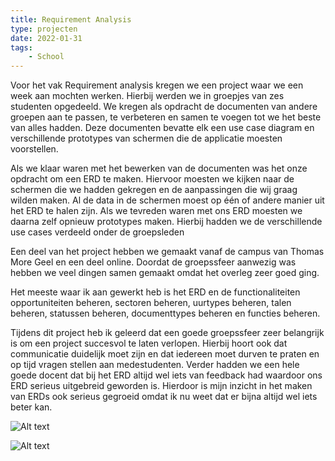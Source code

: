 ```yaml
---
title: Requirement Analysis
type: projecten
date: 2022-01-31
tags: 
    - School
---
```


Voor het vak Requirement analysis kregen we een project waar we een week aan mochten werken. Hierbij werden we in groepjes van zes studenten opgedeeld. We kregen als opdracht de documenten van andere groepen aan te passen, te verbeteren en samen te voegen tot we het beste van alles hadden. Deze documenten bevatte elk een use case diagram en verschillende prototypes van schermen die de applicatie moesten voorstellen.

Als we klaar waren met het bewerken van de documenten was het onze opdracht om een ERD te maken. Hiervoor moesten we kijken naar de schermen die we hadden gekregen en de aanpassingen die wij graag wilden maken. Al de data in de schermen moest op één of andere manier uit het ERD te halen zijn. Als we tevreden waren met ons ERD moesten we daarna zelf opnieuw prototypes maken. Hierbij hadden we de verschillende use cases verdeeld onder de groepsleden

Een deel van het project hebben we gemaakt vanaf de campus van Thomas More Geel en een deel online. Doordat de groepssfeer aanwezig was hebben we veel dingen samen gemaakt omdat het overleg zeer goed ging. 

Het meeste waar ik aan gewerkt heb is het ERD en de functionaliteiten opportuniteiten beheren, sectoren beheren, uurtypes beheren, talen beheren, statussen beheren, documenttypes beheren en functies beheren.

Tijdens dit project heb ik geleerd dat een goede groepssfeer zeer belangrijk is om een project succesvol te laten verlopen. Hierbij hoort ook dat communicatie duidelijk moet zijn en dat iedereen moet durven te praten en op tijd vragen stellen aan medestudenten. 
Verder hadden we een hele goede docent dat bij het ERD altijd wel iets van feedback had waardoor ons ERD serieus uitgebreid geworden is. Hierdoor is mijn inzicht in het maken van ERDs ook serieus gegroeid omdat ik nu weet dat er bijna altijd wel iets beter kan.


![Alt text](/images/requirement-analysis-2.png)

![Alt text](/images/requirement-analysis-1.png)

